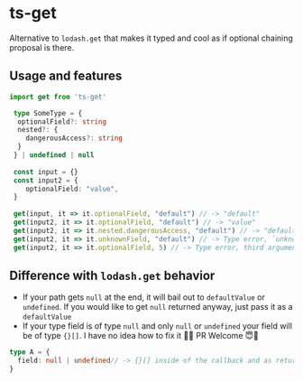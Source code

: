 # ts-get

Alternative to `lodash.get` that makes it typed and cool as if optional chaining proposal is there.

## Usage and features

```typescript
import get from 'ts-get'

 type SomeType = {
  optionalField?: string
  nested?: {
    dangerousAccess?: string
  }
 } | undefined | null
 
 const input = {}
 const input2 = {
    optionalField: "value",
 }
 
 get(input, it => it.optionalField, "default") // -> "default"
 get(input2, it => it.optionalField, "default") // -> "value"
 get(input2, it => it.nested.dangerousAccess, "default") // -> "default"
 get(input2, it => it.unknownField, "default") // -> Type error, `unknownField` doesn't exist on type
 get(input2, it => it.optionalField, 5) // -> Type error, third argument is not assignable to type `string`
```

## Difference with `lodash.get` behavior

- If your path gets `null` at the end, it will bail out to `defaultValue` or `undefined`. 
If you would like to get `null` returned anyway, just pass it as a `defaultValue`
- If your type field is of type `null` and only `null` or `undefined` your field will be of type `{}[]`. 
I have no idea how to fix it 🤷‍♂️ PR Welcome 😇🙏
```typescript
type A = {
  field: null | undefined// -> {}[] inside of the callback and as return type too
}
```
